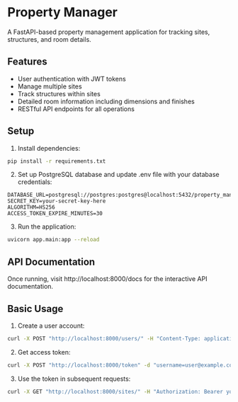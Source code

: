 # Property Manager

A FastAPI-based property management application for tracking sites, structures, and room details.

## Features

- User authentication with JWT tokens
- Manage multiple sites
- Track structures within sites
- Detailed room information including dimensions and finishes
- RESTful API endpoints for all operations

## Setup

1. Install dependencies:
```bash
pip install -r requirements.txt
```

2. Set up PostgreSQL database and update .env file with your database credentials:
```
DATABASE_URL=postgresql://postgres:postgres@localhost:5432/property_manager
SECRET_KEY=your-secret-key-here
ALGORITHM=HS256
ACCESS_TOKEN_EXPIRE_MINUTES=30
```

3. Run the application:
```bash
uvicorn app.main:app --reload
```

## API Documentation

Once running, visit http://localhost:8000/docs for the interactive API documentation.

## Basic Usage

1. Create a user account:
```bash
curl -X POST "http://localhost:8000/users/" -H "Content-Type: application/json" -d '{"email":"user@example.com","password":"password123"}'
```

2. Get access token:
```bash
curl -X POST "http://localhost:8000/token" -d "username=user@example.com&password=password123" -H "Content-Type: application/x-www-form-urlencoded"
```

3. Use the token in subsequent requests:
```bash
curl -X GET "http://localhost:8000/sites/" -H "Authorization: Bearer your_access_token"
```
